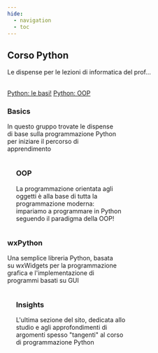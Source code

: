 ```yaml
---
hide:
  - navigation
  - toc
---
```

<style>
.w3-row:after,.w3-row:before{content:"";display:table;clear:both}
.w3-half{float:left;width:100%;}
@media (min-width:601px){.w3-half{width:49.99999%}}
</style>

<body>
<!-- style="background: #4051b5; background:linear-gradient(#4051b5 0%, #4051b5 20%, #C4D5F9 100%);"> -->

<!-- xxxxxxxxxxxxxxxxxxxxxxxxxxxxxxxxxxxxxxxxxxxxxxxxxxxxxxxxxxxxxxxxxxxxxxxxxxxxxxx -->
<section class="">

<div>
<h1 style="font-weight:bold">Corso Python</h1>
<p>Le dispense per le lezioni di informatica del prof...</p>
<br>
<a href="/pyhandouts/basics/000_first" class="md-button md-button--primary">Python: le basi!</a>
<a href="/pyhandouts/OOP" class="md-button">Python: OOP</a>
</div>

</section>

<!-- xxxxxxxxxxxxxxxxxxxxxxxxxxxxxxxxxxxxxxxxxxxxxxxxxxxxxxxxxxxxxxxxxxxxxxxxxxxxxxx -->
<section class="">

<div class="w3-row">

<div class="w3-half" style="padding:0 20px 0 0">
<h3>Basics</h3>
<p>In questo gruppo trovate le dispense di base sulla programmazione Python per iniziare il percorso
di apprendimento</p>
</div>

<div class="w3-half" style="padding:0 0 0 20px">
<h3>OOP</h3>
<p>La programmazione orientata agli oggetti è alla base di tutta la programmazione moderna: impariamo a programmare
in Python seguendo il paradigma della OOP!</p>
</div>

<div class="w3-half" style="padding:0 20px 0 0">
<h3>wxPython</h3>
<p>Una semplice libreria Python, basata su wxWidgets per la programmazione grafica e l'implementazione di programmi basati su GUI</p>
</div>

<div class="w3-half" style="padding:0 0 0 20px">
<h3>Insights</h3>
<p>L'ultima sezione del sito, dedicata allo studio e agli approfondimenti di argomenti spesso "tangenti" al corso di programmazione Python</p>
</div>

</div>

</section>

</body>


